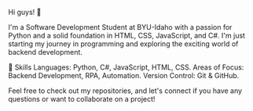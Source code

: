 Hi guys! 👋

I'm a Software Development Student at BYU-Idaho with a passion for Python and a solid foundation in HTML, CSS, JavaScript, and C#. 
I'm just starting my journey in programming and exploring the exciting world of backend development.

🔧 Skills
Languages: Python, C#, JavaScript, HTML, CSS.
Areas of Focus: Backend Development, RPA, Automation.
Version Control: Git & GitHub.

Feel free to check out my repositories, and let's connect if you have any questions or want to collaborate on a project!
